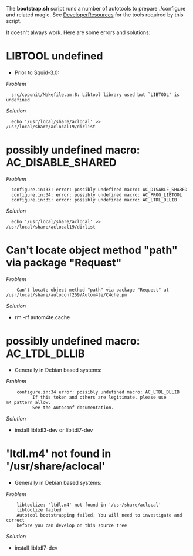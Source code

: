 The **bootstrap.sh** script runs a number of autotools to prepare
./configure and related magic. See
[DeveloperResources](/DeveloperResources#)
for the tools required by this script.

It doesn't always work. Here are some errors and solutions:

# LIBTOOL undefined

  - Prior to Squid-3.0:

*Problem*

``` 
  src/cppunit/Makefile.am:8: Libtool library used but `LIBTOOL' is undefined
```

*Solution*

``` 
  echo '/usr/local/share/aclocal' >> /usr/local/share/aclocal19/dirlist
```

# possibly undefined macro: AC\_DISABLE\_SHARED

*Problem*

``` 
  configure.in:33: error: possibly undefined macro: AC_DISABLE_SHARED
  configure.in:34: error: possibly undefined macro: AC_PROG_LIBTOOL
  configure.in:35: error: possibly undefined macro: AC_LTDL_DLLIB
```

*Solution*

``` 
  echo '/usr/local/share/aclocal' >> /usr/local/share/aclocal19/dirlist
```

# Can't locate object method "path" via package "Request"

*Problem*

``` 
    Can't locate object method "path" via package "Request" at /usr/local/share/autoconf259/Autom4te/C4che.pm
```

*Solution*

  - rm -rf autom4te.cache

# possibly undefined macro: AC\_LTDL\_DLLIB

  - Generally in Debian based systems:

*Problem*

``` 
    configure.in:34 error: possibly undefined macro: AC_LTDL_DLLIB
          If this token and others are legitimate, please use m4_pattern_allow.
          See the Autoconf documentation.
```

*Solution*

  - install libltdl3-dev or libltdl7-dev

# 'ltdl.m4' not found in '/usr/share/aclocal'

  - Generally in Debian based systems:

*Problem*

``` 
    libtoolize: 'ltdl.m4' not found in '/usr/share/aclocal'
    libtoolize failed
    Autotool bootstrapping failed. You will need to investigate and correct
    before you can develop on this source tree
```

*Solution*

  - install libltdl7-dev
